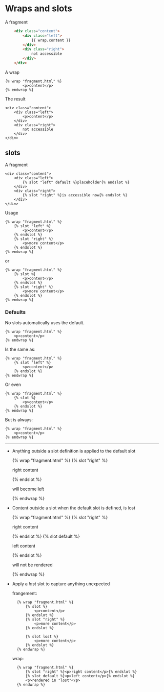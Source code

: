 # Wraps and slots

A fragment

```html
    <div class="content">
        <div class="left">
            {{ wrap.content }}
        </div>
        <div class="right">
            not accessible
        </div>
    </div>
```

A wrap

    {% wrap "fragment.html" %}
            <p>content</p>
    {% endwrap %}

The result

    <div class="content">
        <div class="left">
            <p>content</p>
        </div>
        <div class="right">
            not accessible
        </div>
    </div>

## slots


A fragment

    <div class="content">
        <div class="left">
            {% slot "left" default %}placeholder{% endslot %}
        </div>
        <div class="right">
            {% slot "right" %}is accessible now{% endslot %}
        </div>
    </div>

Usage

    {% wrap "fragment.html" %}
        {% slot "left" %}
            <p>content</p>
        {% endslot %}
        {% slot "right" %}
            <p>more content</p>
        {% endslot %}
    {% endwrap %}

or


    {% wrap "fragment.html" %}
        {% slot %}
            <p>content</p>
        {% endslot %}
        {% slot "right" %}
            <p>more content</p>
        {% endslot %}
    {% endwrap %}

### Defaults

No slots automatically uses the default.


    {% wrap "fragment.html" %}
        <p>content</p>
    {% endwrap %}

Is the same as:

    {% wrap "fragment.html" %}
        {% slot "left" %}
            <p>content</p>
        {% endslot %}
    {% endwrap %}

Or even

    {% wrap "fragment.html" %}
        {% slot %}
            <p>content</p>
        {% endslot %}
    {% endwrap %}

But is always:


    {% wrap "fragment.html" %}
        <p>content</p>
    {% endwrap %}

---

+ Anything outside a slot definition is applied to the default slot


    {% wrap "fragment.html" %}
        {% slot "right" %}<p>right content</p>{% endslot %}
        <p>will become left</p>
    {% endwrap %}

+ Content outside a slot when the default slot is defined, is lost

    {% wrap "fragment.html" %}
        {% slot "right" %}<p>right content</p>{% endslot %}
        {% slot default %}<p>left content</p>{% endslot %}
        <p>will not be rendered</p>
    {% endwrap %}

+ Apply a _lost_ slot to capture anything unexpected

    frangement:

        {% wrap "fragment.html" %}
            {% slot %}
                <p>content</p>
            {% endslot %}
            {% slot "right" %}
                <p>more content</p>
            {% endslot %}

            {% slot lost %}
                <p>more content</p>
            {% endslot %}
        {% endwrap %}

    wrap:

        {% wrap "fragment.html" %}
            {% slot "right" %}<p>right content</p>{% endslot %}
            {% slot default %}<p>left content</p>{% endslot %}
            <p>rendered in "lost"</p>
        {% endwrap %}
